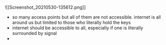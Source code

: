 ![[Screenshot_20210530-135612.png]]
- so many access points but all of them are not accessible. internet is all around us but limited to those who literally hold the keys
- internet should be accessible to all, especially if one is literally surrounded by signal
- 